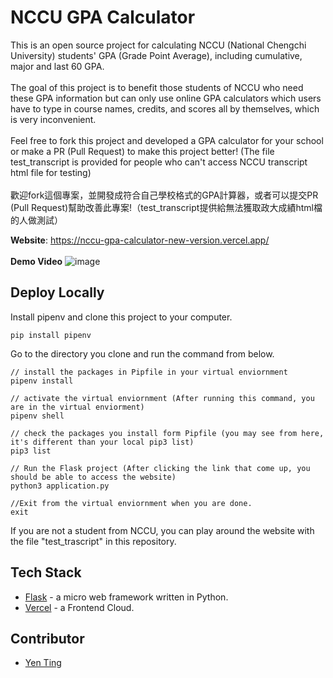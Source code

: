 # NCCU GPA Calculator
This is an open source project for calculating NCCU (National Chengchi University) students' GPA (Grade Point Average), including cumulative, major and last 60 GPA.<br>
<br>
The goal of this project is to benefit those students of NCCU who need these GPA information but can only use online GPA calculators which users have to type in 
course names, credits, and scores all by themselves, which is very inconvenient.<br>
<br>
Feel free to fork this project and developed a GPA calculator for your school or make a PR (Pull Request) to make this project better! (The file test_transcript is provided for people who can't access NCCU transcript html file for testing)<br>
<br>
歡迎fork這個專案，並開發成符合自己學校格式的GPA計算器，或者可以提交PR (Pull Request)幫助改善此專案!（test_transcript提供給無法獲取政大成績html檔的人做測試）

**Website**: https://nccu-gpa-calculator-new-version.vercel.app/
<br>
<br>
**Demo Video**
![image](https://github.com/yentim0519/nccu-gpa-calculator/blob/master/nccu-gpa-calculator-demo-video.gif)

## Deploy Locally
Install pipenv and clone this project to your computer.
```
pip install pipenv
```
Go to the directory you clone and run the command from below.
```
// install the packages in Pipfile in your virtual enviornment
pipenv install 

// activate the virtual enviornment (After running this command, you are in the virtual enviorment)
pipenv shell 

// check the packages you install form Pipfile (you may see from here, it's different than your local pip3 list)
pip3 list 

// Run the Flask project (After clicking the link that come up, you should be able to access the website)
python3 application.py 

//Exit from the virtual enviornment when you are done.
exit
```
If you are not a student from NCCU, you can play around the website with the file "test_trascript" in this repository. 
<br>

## Tech Stack

* [Flask](https://flask.palletsprojects.com/en/1.1.x/) - a micro web framework written in Python.
* [Vercel](https://vercel.com/) - a Frontend Cloud.

## Contributor
* [Yen Ting](https://github.com/yentim0519)

